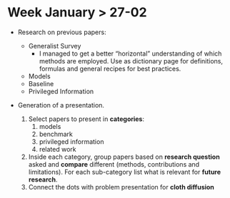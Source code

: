 # Week January > 27-02

- Research on previous papers:
    - Generalist Survey
        - I managed to get a better “horizontal” understanding of which methods are employed. Use as dictionary page for definitions, formulas and general recipes for best practices.
    - Models
    - Baseline
    - Privileged Information

- Generation of a presentation.
    1. Select papers to present in **categories**:
        1. models
        2. benchmark
        3. privileged information
        4. related work
    2. Inside each category, group papers based on **research question** asked and **compare** different (methods, contributions and limitations). For each sub-category list what is relevant for **future research**.
    3. Connect the dots with problem presentation for **cloth diffusion**
